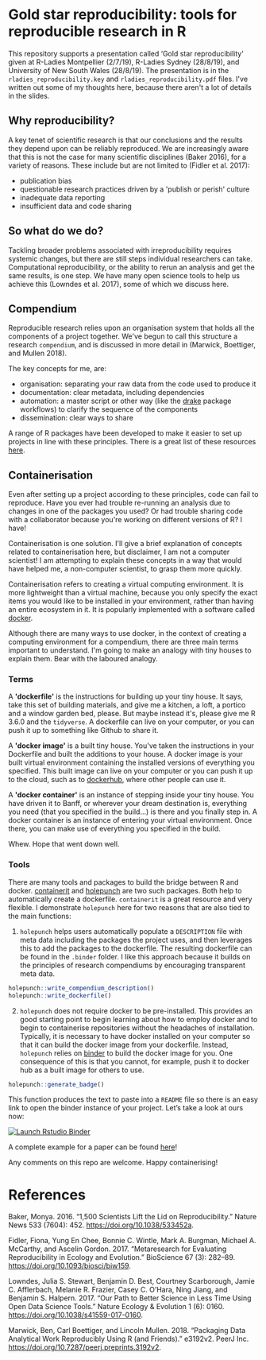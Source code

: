 # Gold star reproducibility: tools for reproducible research in R

This repository supports a presentation called ‘Gold star reproducibility' given at R-Ladies Montpellier (2/7/19), R-Ladies Sydney (28/8/19), and University of New South Wales (28/8/19). The presentation is in the `rladies_reproducibility.key` and `rladies_reproducibility.pdf` files. I've written out some of my thoughts here, because there aren't a lot of details in the slides. 

## Why reproducibility?

A key tenet of scientific research is that our conclusions and the results they depend upon can be reliably reproduced. We are increasingly aware that this is not the case for many scientific disciplines (Baker 2016), for a variety of reasons. These include but are not limited to (Fidler et al. 2017):

- publication bias
- questionable research practices driven by a 'publish or perish' culture
- inadequate data reporting
- insufficient data and code sharing

## So what do we do? 

Tackling broader problems associated with irreproducibility requires systemic changes, but there are still steps individual researchers can take. Computational reproducibility, or the ability to rerun an analysis and get the same results, is one step. We have many open science tools to help us achieve this (Lowndes et al. 2017), some of which we discuss here. 

## Compendium 

Reproducible research relies upon an organisation system that holds all the components of a project together. We've begun to call this structure a research `compendium`, and is discussed in more detail in (Marwick, Boettiger, and Mullen 2018).

The key concepts for me, are: 

- organisation: separating your raw data from the code used to produce it
- documentation: clear metadata, including dependencies
- automation: a master script or other way (like the [drake](https://github.com/ropensci/drake) package workflows) to clarify the sequence of the components
- dissemination: clear ways to share

A range of R packages have been developed to make it easier to set up projects in line with these principles. There is a great list of these resources [here](https://github.com/jdblischak/r-project-workflows). 

## Containerisation

Even after setting up a project according to these principles, code can fail to reproduce. Have you ever had trouble re-running an analysis due to changes in one of the packages you used? Or had trouble sharing code with a collaborator because you're working on different versions of R? I have! 

Containerisation is one solution. I'll give a brief explanation of concepts related to containerisation here, but disclaimer, I am not a computer scientist! I am attempting to explain these concepts in a way that would have helped me, a non-computer scientist, to grasp them more quickly. 

Containerisation refers to creating a virtual computing environment. It is more lightweight than a virtual machine, because you only specify the exact items you would like to be installed in your environment, rather than having an entire ecosystem in it. It is popularly implemented with a software called [docker](https://www.docker.com/). 

Although there are many ways to use docker, in the context of creating a computing environment for a compendium, there are three main terms important to understand. I'm going to make an analogy with tiny houses to explain them. Bear with the laboured analogy. 

### Terms

A **'dockerfile'** is the instructions for building up your tiny house. It says, take this set of building materials, and give me a kitchen, a loft, a portico and a window garden bed, please. But maybe instead it's, please give me R 3.6.0 and the `tidyverse`. A dockerfile can live on your computer, or you can push it up to something like Github to share it. 

A **'docker image'** is a built tiny house. You've taken the instructions in your Dockerfile and built the additions to your house. A docker image is your built virtual environment containing the installed versions of everything you specified. This built image can live on your computer or you can push it up to the cloud, such as to [dockerhub](http://dockerhub.com), where other people can use it.

A **'docker container'** is an instance of stepping inside your tiny house. You have driven it to Banff, or wherever your dream destination is, everything you need (that you specified in the build...) is there and you finally step in. A docker container is an instance of entering your virtual environment. Once there, you can make use of everything you specified in the build. 

Whew. Hope that went down well. 

### Tools

There are many tools and packages to build the bridge between R and docker. [containerit](https://github.com/o2r-project/containerit) and [holepunch](http://github.com/karthik/holepunch) are two such packages. Both help to automatically create a dockerfile. `containerit` is a great resource and very flexible. I demonstrate `holepunch` here for two reasons that are also tied to the main functions:

1. `holepunch` helps users automatically populate a `DESCRIPTION` file with meta data including the packages the project uses, and then leverages this to add the packages to the dockerfile. The resulting dockerfile can be found in the `.binder` folder. I like this approach because it builds on the principles of research compendiums by encouraging transparent meta data. 

``` r
holepunch::write_compendium_description()
holepunch::write_dockerfile()
```

2. `holepunch` does not require docker to be pre-installed. This provides an good starting point to begin learning about how to employ docker and to begin to containerise repositories without the headaches of installation. Typically, it is necessary to have docker installed on your computer so that it can build the docker image from your dockerfile. Instead, `holepunch` relies on [binder](http://mybinder.org) to build the docker image for you. One consequence of this is that you cannot, for example, push it to docker hub as a built image for others to use.
  
``` r
holepunch::generate_badge()
```

This function produces the text to paste into a `README` file so there is an easy link to open the binder instance of your project. Let’s take a look at ours now:

[![Launch Rstudio Binder](http://mybinder.org/badge_logo.svg)](https://mybinder.org/v2/gh/smwindecker/holepunch_rladies/master?urlpath=rstudio)

A complete example for a paper can be found [here](https://github.com/Lingtax/PMT-flu-2018)\!

Any comments on this repo are welcome. Happy containerising\!

# References
Baker, Monya. 2016. “1,500 Scientists Lift the Lid on Reproducibility.” Nature News 533 (7604): 452. https://doi.org/10.1038/533452a.

Fidler, Fiona, Yung En Chee, Bonnie C. Wintle, Mark A. Burgman, Michael A. McCarthy, and Ascelin Gordon. 2017. “Metaresearch for Evaluating Reproducibility in Ecology and Evolution.” BioScience 67 (3): 282–89. https://doi.org/10.1093/biosci/biw159.

Lowndes, Julia S. Stewart, Benjamin D. Best, Courtney Scarborough, Jamie C. Afflerbach, Melanie R. Frazier, Casey C. O’Hara, Ning Jiang, and Benjamin S. Halpern. 2017. “Our Path to Better Science in Less Time Using Open Data Science Tools.” Nature Ecology & Evolution 1 (6): 0160. https://doi.org/10.1038/s41559-017-0160.

Marwick, Ben, Carl Boettiger, and Lincoln Mullen. 2018. “Packaging Data Analytical Work Reproducibly Using R (and Friends).” e3192v2. PeerJ Inc. https://doi.org/10.7287/peerj.preprints.3192v2.
